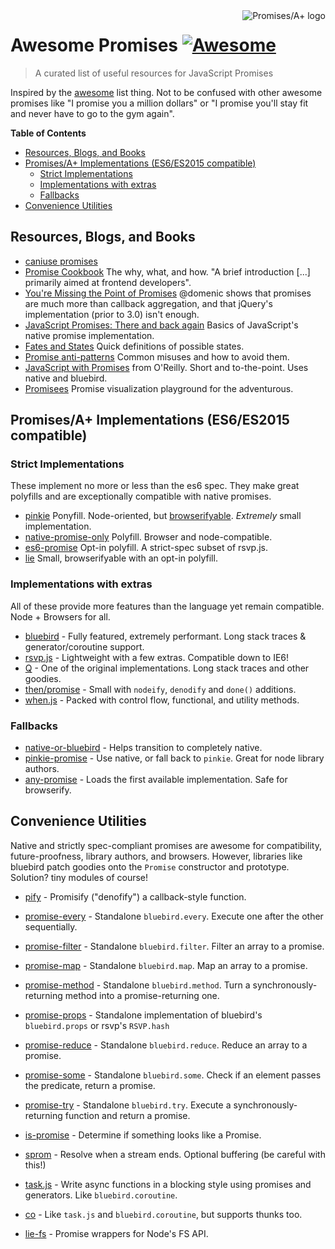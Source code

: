 <a href="http://promisesaplus.com/">
    <img src="http://promisesaplus.com/assets/logo-small.png" alt="Promises/A+ logo" align="right" />
</a>

# Awesome Promises [![Awesome](https://cdn.rawgit.com/sindresorhus/awesome/d7305f38d29fed78fa85652e3a63e154dd8e8829/media/badge.svg)](https://github.com/sindresorhus/awesome)

> A curated list of useful resources for JavaScript Promises

Inspired by the [awesome](https://github.com/sindresorhus/awesome) list thing. Not to be confused with other awesome promises like "I promise you a million dollars" or "I promise you'll stay fit and never have to go to the gym again".

**Table of Contents**

- [Resources, Blogs, and Books](#resources-blogs-and-books)
- [Promises/A+ Implementations (ES6/ES2015 compatible)](#promisesa-implementations-es6es2015-compatible)
  - [Strict Implementations](#strict-implementations)
  - [Implementations with extras](#implementations-with-extras)
  - [Fallbacks](#fallbacks)
- [Convenience Utilities](#convenience-utilities)

## Resources, Blogs, and Books

* [caniuse promises](http://caniuse.com/#feat=promises)
* [Promise Cookbook](https://github.com/mattdesl/promise-cookbook) The why, what, and how. "A brief introduction [...] primarily aimed at frontend developers".
* [You're Missing the Point of Promises](https://blog.domenic.me/youre-missing-the-point-of-promises/) @domenic shows that promises are much more than callback aggregation, and that jQuery's implementation (prior to 3.0) isn't enough.
* [JavaScript Promises: There and back again](http://www.html5rocks.com/en/tutorials/es6/promises/) Basics of JavaScript's native promise implementation.
* [Fates and States](https://github.com/domenic/promises-unwrapping/blob/master/docs/states-and-fates.md) Quick definitions of possible states.
* [Promise anti-patterns](https://github.com/petkaantonov/bluebird/wiki/Promise-anti-patterns) Common misuses and how to avoid them.
* [JavaScript with Promises](http://shop.oreilly.com/product/0636920032151.do) from O'Reilly. Short and to-the-point. Uses native and bluebird.
* [Promisees](http://bevacqua.github.io/promisees) Promise visualization playground for the adventurous.

## Promises/A+ Implementations (ES6/ES2015 compatible)

### Strict Implementations
These implement no more or less than the es6 spec. They make great polyfills and are exceptionally compatible with native promises.

* [pinkie](https://github.com/floatdrop/pinkie) Ponyfill. Node-oriented, but [browserifyable](https://github.com/substack/node-browserify). *Extremely* small implementation.
* [native-promise-only](https://github.com/getify/native-promise-only) Polyfill. Browser and node-compatible.
* [es6-promise](https://github.com/jakearchibald/es6-promise) Opt-in polyfill. A strict-spec subset of rsvp.js.
* [lie](https://github.com/calvinmetcalf/lie) Small, browserifyable with an opt-in polyfill.

### Implementations with extras
All of these provide more features than the language yet remain compatible. Node + Browsers for all.

* [bluebird](https://github.com/petkaantonov/bluebird) - Fully featured, extremely performant. Long stack traces & generator/coroutine support.
* [rsvp.js](https://github.com/tildeio/rsvp.js/) - Lightweight with a few extras. Compatible down to IE6!
* [Q](https://github.com/kriskowal/q) - One of the original implementations. Long stack traces and other goodies.
* [then/promise](https://github.com/then/promise) - Small with `nodeify`, `denodify` and `done()` additions.
* [when.js](https://github.com/cujojs/when) - Packed with control flow, functional, and utility methods.


### Fallbacks
* [native-or-bluebird](https://www.npmjs.com/package/native-or-bluebird) - Helps transition to completely native.
* [pinkie-promise](https://github.com/floatdrop/pinkie-promise) - Use native, or fall back to `pinkie`. Great for node library authors.
* [any-promise](https://github.com/kevinbeaty/any-promise) - Loads the first available implementation. Safe for browserify.

## Convenience Utilities
Native and strictly spec-compliant promises are awesome for compatibility, future-proofness, library authors, and browsers. However, libraries like bluebird patch goodies onto the `Promise` constructor and prototype. Solution? tiny modules of course!

* [pify](https://github.com/sindresorhus/pify) - Promisify ("denofify") a callback-style function.
* [promise-every](https://github.com/yoshuawuyts/promise-each) - Standalone `bluebird.every`. Execute one after the other sequentially.
* [promise-filter](https://github.com/yoshuawuyts/promise-filter) - Standalone `bluebird.filter`. Filter an array to a promise.
* [promise-map](https://github.com/yoshuawuyts/promise-map) - Standalone `bluebird.map`. Map an array to a promise.
* [promise-method](https://github.com/wbinnssmith/promise-method) - Standalone `bluebird.method`. Turn a synchronously-returning method into a promise-returning one.
* [promise-props](https://github.com/exponentjs/promise-props) - Standalone implementation of bluebird's `bluebird.props` or rsvp's `RSVP.hash`
* [promise-reduce](https://github.com/yoshuawuyts/promise-reduce) - Standalone `bluebird.reduce`. Reduce an array to a promise.
* [promise-some](https://github.com/yoshuawuyts/promise-some) - Standalone `bluebird.some`. Check if an element passes the predicate, return a promise.
* [promise-try](https://github.com/wbinnssmith/promise-try) - Standalone `bluebird.try`. Execute a synchronously-returning function and return a promise.

* [is-promise](https://github.com/then/is-promise) - Determine if something looks like a Promise.
* [sprom](https://github.com/then/sprom) - Resolve when a stream ends. Optional buffering (be careful with this!)

* [task.js](https://github.com/mozilla/task.js) - Write async functions in a blocking style using promises and generators. Like `bluebird.coroutine`.
* [co](https://github.com/tj/co) - Like `task.js` and `bluebird.coroutine`, but supports thunks too.
* [lie-fs](https://www.npmjs.com/package/lie-fs) - Promise wrappers for Node's FS API.
